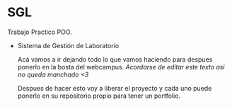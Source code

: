 # SGL
Trabajo Practico POO.
 - Sistema de Gestión de Laboratorio

    Acá vamos a ir dejando todo lo que vamos haciendo para despues ponerlo en la bosta del webcampus. *Acordarse de editar este texto asi no queda manchado <3*
    
    Despues de hacer esto voy a liberar el proyecto y cada uno puede ponerlo en su repositorio propio para tener un portfolio.
